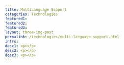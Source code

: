 ```yaml
---
title: MultiLanguage Support
categories: Technologies
featured1:
featured2:
featured3:
layout: three-img-post
permalink: /technologies/multi-language-support.html
intro:
desc1: <p></p>
desc2: <p></p>
desc3: <p></p>
---
```

